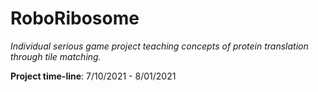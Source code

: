 # RoboRibosome
<i>Individual serious game project teaching concepts of protein translation through tile matching.</i>

<b>Project time-line</b>: 7/10/2021 - 8/01/2021
